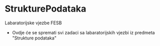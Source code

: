 # StrukturePodataka
Labaratorijske vjezbe FESB
- Ovdje će se spremati svi zadaci sa labaratorijskih vjezbi iz predmeta "Strukture podataka"
